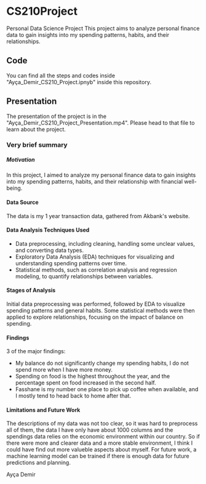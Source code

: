 # CS210Project
Personal Data Science Project
This project aims to analyze personal finance data to gain insights into my spending patterns, habits, and their relationships.

## Code
You can find all the steps and codes inside "Ayça_Demir_CS210_Project.ipnyb" inside this repository.

## Presentation
The presentation of the project is in the "Ayça_Demir_CS210_Project_Presentation.mp4". 
Please head to that file to learn about the project.


### Very brief summary

##### Motivation
In this project, I aimed to analyze my personal finance data to gain insights into my spending patterns, habits, and their relationship with financial well-being.

#### Data Source
The data is my 1 year transaction data, gathered from Akbank's website. 

#### Data Analysis Techniques Used
- Data preprocessing, including cleaning, handling some unclear values, and converting data types.
- Exploratory Data Analysis (EDA) techniques for visualizing and understanding spending patterns over time.
- Statistical methods, such as correlation analysis and regression modeling, to quantify relationships between variables.

#### Stages of Analysis
Initial data preprocessing was performed, followed by EDA to visualize spending patterns and general habits. Some statistical methods were then applied to explore relationships, focusing on the impact of balance on spending.

#### Findings
3 of the major findings:
- My balance do not significantly change my spending habits, I do not spend more when I have more money.
- Spending on food is the highest throughout the year, and the percentage spent on food increased in the second half.
- Fasshane is my number one place to pick up coffee when available, and I mostly tend to head back to home after that.

#### Limitations and Future Work
The descriptions of my data was not too clear, so it was hard to preprocess all of them, the data I have only have about 1000 columns and the spendings data relies on the economic environment within our country. So if there were more and clearer data and a more stable environment, I think I could have find out more valueble aspects about myself. For future work, a machine learning model can be trained if there is enough data for future predictions and planning.


Ayça Demir
